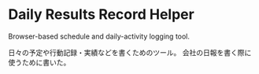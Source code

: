 # Daily Results Record Helper

Browser-based schedule and daily-activity logging tool.

日々の予定や行動記録・実績などを書くためのツール。
会社の日報を書く際に使うために書いた。
